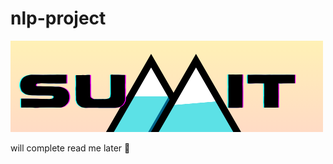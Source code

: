 # nlp-project

![logo](summarizer-chrome-extension/images/graphicdesignismypassion.png "logo!")

will complete read me later 🤝